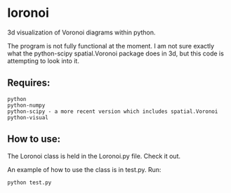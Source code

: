 loronoi
=======

3d visualization of Voronoi diagrams within python.

The program is not fully functional at the moment.  I am
not sure exactly what the python-scipy spatial.Voronoi package
does in 3d, but this code is attempting to look into it.

Requires:
---------

    python 
    python-numpy 
    python-scipy - a more recent version which includes spatial.Voronoi 
    python-visual 


How to use:
-----------

The Loronoi class is held in the Loronoi.py file.
Check it out.


An example of how to use the class is in test.py.  Run:

    python test.py

